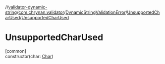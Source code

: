 //[validator-dynamic-string](../../../../index.md)/[com.chrynan.validator](../../index.md)/[DynamicStringValidationError](../index.md)/[UnsupportedCharUsed](index.md)/[UnsupportedCharUsed](-unsupported-char-used.md)

# UnsupportedCharUsed

[common]\
constructor(char: [Char](https://kotlinlang.org/api/latest/jvm/stdlib/kotlin/-char/index.html))
